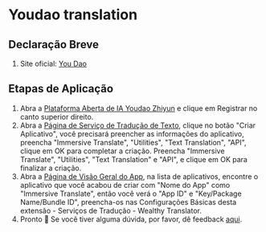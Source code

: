 # Youdao translation

## Declaração Breve

1. Site oficial: [You Dao](http://ai.youdao.com/)

## Etapas de Aplicação

1. Abra a [Plataforma Aberta de IA Youdao Zhiyun](http://ai.youdao.com) e clique em Registrar no canto superior direito.
2. Abra a [Página de Serviço de Tradução de Texto](https://ai.youdao.com/console/#/service-singleton/text-translation), clique no botão "Criar Aplicativo", você precisará preencher as informações do aplicativo, preencha "Immersive Translate", "Utilities", "Text Translation", "API", clique em OK para completar a criação. Preencha "Immersive Translate", "Utilities", "Text Translation" e "API", e clique em OK para finalizar a criação.
3. Abra a [Página de Visão Geral do App](https://ai.youdao.com/console/#/app-overview), na lista de aplicativos, encontre o aplicativo que você acabou de criar com "Nome do App" como "Immersive Translate", então você verá o "App ID" e "Key/Package Name/Bundle ID", preencha-os nas Configurações Básicas desta extensão - Serviços de Tradução - Wealthy Translator.
4. Pronto 🎉 Se você tiver alguma dúvida, por favor, dê feedback [aqui](https://github.com/immersive-translate/immersive-translate/issues/137).